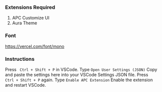 ### Extensions Required

1. APC Customize UI
2. Aura Theme

### Font

https://vercel.com/font/mono

### Instructions

Press ` Ctrl + Shift + P` in VSCode.
Type `Open User Settings (JSON)`
Copy and paste the settings here into your VSCode Settings JSON file.
Press ` Ctrl + Shift + P` again.
Type `Enable APC Extension`
Enable the extension and restart VSCode.
